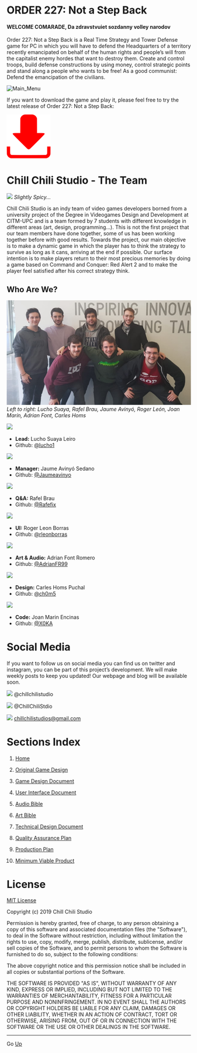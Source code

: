 # ORDER 227: Not a Step Back

#### WELCOME COMARADE, Da zdravstvuiet sozdanny volley narodov

Order 227: Not a Step Back is a Real Time Strategy and Tower Defense game for PC in which you will have to defend the Headquarters of a territory recently emancipated on behalf of the human rights and people’s will from the capitalist enemy hordes that want to destroy them.
Create and control troops, build defense constructions by using money, control strategic points and stand along a people who wants to be free! As a good communist: Defend the emancipation of the civilians.

![Main_Menu](https://raw.githubusercontent.com/ChillChiliStudio/Order227/gh-pages/Graphic%20Resources/UI%20Document/Main_Menu_Gif.gif)

If you want to download the game and play it, please feel free to try the latest release of Order 227: Not a Step Back:

<a href="https://github.com/ChillChiliStudio/Order227/releases/download/v0.1/Order_227v0.5.zip" download>
  <img src="https://raw.githubusercontent.com/ChillChiliStudio/Order227/gh-pages/Graphic%20Resources/downloadicon.png" width="120" height="120">
</a>
  
  
# Chill Chili Studio - The Team
![](https://raw.githubusercontent.com/ChillChiliStudio/Order_227/gh-pages/Graphic%20Resources/Logo.png)
                        *Slightly Spicy...*

Chill Chili Studio is an indy team of video games developers borned from a university project of the Degree in Videogames Design and Development at CITM-UPC and is a team formed by 7 students with different knowledge in different areas (art, design, programming…). This is not the first project that our team members have done together, some of us has been working together before with good results.
Towards the project, our main objective is to make a dynamic game in which the player has to think the strategy to survive as long as it cans, arriving at the end if possible. Our surface intention is to make players return to their most precious memories by doing a game based on Command and Conquer: Red Alert 2 and to make the player feel satisfied after his correct strategy think.

## Who Are We?
![The Team](https://raw.githubusercontent.com/ChillChiliStudio/Order227/gh-pages/Graphic%20Resources/Members%20Fotos/team_photo.png)
*Left to right: Lucho Suaya, Rafel Brau, Jaume Avinyó, Roger León, Joan Marín, Adrian Font, Carles Homs*

![](https://raw.githubusercontent.com/ChillChiliStudio/Order_227/gh-pages/Graphic%20Resources/Members%20Fotos/Lucho.png)
* **Lead:** Lucho Suaya Leiro
*  Github: [@lucho1](https://github.com/lucho1)

![](https://raw.githubusercontent.com/ChillChiliStudio/Order_227/gh-pages/Graphic%20Resources/Members%20Fotos/James.png)
* **Manager:** Jaume Avinyó Sedano
*  Github: [@Jaumeavinyo](https://github.com/Jaumeavinyo)

![](https://raw.githubusercontent.com/ChillChiliStudio/Order_227/gh-pages/Graphic%20Resources/Members%20Fotos/Rafel.png)
* **Q&A:** Rafel Brau
*  Github: [@Rafefix](https://github.com/Rafefix) 

![](https://raw.githubusercontent.com/ChillChiliStudio/Order_227/gh-pages/Graphic%20Resources/Members%20Fotos/Ruier.png)
* **UI:** Roger Leon Borras
*  Github: [@rleonborras](https://github.com/rleonborras) 

![](https://raw.githubusercontent.com/ChillChiliStudio/Order_227/gh-pages/Graphic%20Resources/Members%20Fotos/andriang.png)
* **Art & Audio:** Adrian Font Romero
*  Github: [@AdrianFR99](https://github.com/AdrianFR99)

![](https://raw.githubusercontent.com/ChillChiliStudio/Order_227/gh-pages/Graphic%20Resources/Members%20Fotos/KRLS.png)
* **Design:** Carles Homs Puchal
*  Github: [@ch0m5](https://github.com/ch0m5)

![](https://raw.githubusercontent.com/ChillChiliStudio/Order_227/gh-pages/Graphic%20Resources/Members%20Fotos/Joan.png)
* **Code:** Joan Marin Encinas
*  Github: [@X0KA](https://github.com/X0KA)

# Social Media
If you want to follow us on social media you can find us on twitter and instagram, you can be part of this project’s development. We will make weekly posts to keep you updated!
Our webpage and blog will be available soon.

![](https://raw.githubusercontent.com/ChillChiliStudio/Order_227/gh-pages/Graphic%20Resources/iglogo.jpg) @chillchilistudio

![](https://raw.githubusercontent.com/ChillChiliStudio/Order_227/gh-pages/Graphic%20Resources/twitter%20logo.png) @ChillChiliStdio

![](https://raw.githubusercontent.com/ChillChiliStudio/Order_227/gh-pages/Graphic%20Resources/gmaillogo.png) chillchilistudios@gmail.com

# Sections Index
1. [Home](https://github.com/ChillChiliStudio/Order_227/wiki/Home)

2. [Original Game Design](https://github.com/ChillChiliStudio/Order_227/wiki/Original-Game-Design)

3. [Game Design Document](https://github.com/ChillChiliStudio/Order_227/wiki/Game-Design_Document)

4. [User Interface Document](https://github.com/ChillChiliStudio/Order_227/wiki/User-Interface-Document)

5. [Audio Bible](https://github.com/ChillChiliStudio/Order_227/wiki/Audio-Bible)

6. [Art Bible](https://github.com/ChillChiliStudio/Order_227/wiki/Art-Bible)

7. [Technical Design Document](https://github.com/ChillChiliStudio/Order_227/wiki/Technical-Design-Document)

8. [Quality Assurance Plan](https://github.com/ChillChiliStudio/Order_227/wiki/Quality-Assurance-Plan)

9. [Production Plan](https://github.com/ChillChiliStudio/Order_227/wiki/Production-Plan)

10. [Minimum Viable Product](https://github.com/ChillChiliStudio/Order_227/wiki/Minimum-Viable-Product)

# License 
[MIT License](https://github.com/ChillChiliStudio/Order_227/blob/master/LICENSE)

Copyright (c) 2019 Chill Chili Studio

Permission is hereby granted, free of charge, to any person obtaining a copy
of this software and associated documentation files (the "Software"), to deal
in the Software without restriction, including without limitation the rights
to use, copy, modify, merge, publish, distribute, sublicense, and/or sell
copies of the Software, and to permit persons to whom the Software is
furnished to do so, subject to the following conditions:

The above copyright notice and this permission notice shall be included in all
copies or substantial portions of the Software.

THE SOFTWARE IS PROVIDED "AS IS", WITHOUT WARRANTY OF ANY KIND, EXPRESS OR
IMPLIED, INCLUDING BUT NOT LIMITED TO THE WARRANTIES OF MERCHANTABILITY,
FITNESS FOR A PARTICULAR PURPOSE AND NONINFRINGEMENT. IN NO EVENT SHALL THE
AUTHORS OR COPYRIGHT HOLDERS BE LIABLE FOR ANY CLAIM, DAMAGES OR OTHER
LIABILITY, WHETHER IN AN ACTION OF CONTRACT, TORT OR OTHERWISE, ARISING FROM,
OUT OF OR IN CONNECTION WITH THE SOFTWARE OR THE USE OR OTHER DEALINGS IN THE
SOFTWARE.

***
Go [Up](#welcome-comarade-da-zdravstvuiet-sozdanny-volley-narodov)
